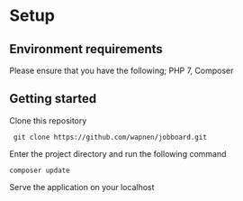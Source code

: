 # Setup

## Environment requirements
Please ensure that you have the following;
PHP 7, Composer

## Getting started
Clone this repository
```
 git clone https://github.com/wapnen/jobboard.git
```

Enter the project directory and run the following command

```
composer update
```

Serve the application on your localhost 
